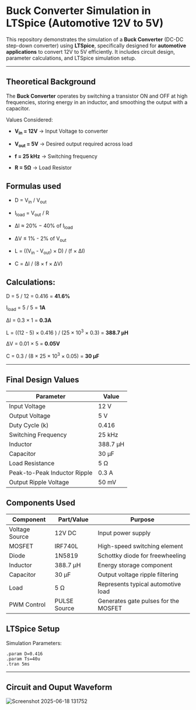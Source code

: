 # Buck Converter Simulation in LTSpice (Automotive 12V to 5V)

This repository demonstrates the simulation of a **Buck Converter** (DC-DC step-down converter) using **LTSpice**, specifically designed for **automotive applications** to convert 12V to 5V efficiently. It includes circuit design, parameter calculations, and LTSpice simulation setup.

---

## Theoretical Background

The **Buck Converter** operates by switching a transistor ON and OFF at high frequencies, storing energy in an inductor, and smoothing the output with a capacitor.

Values Considered:

- **V<sub>in</sub> = 12V**  -> Input Voltage to converter

- **V<sub>out</sub> = 5V**  -> Desired output required across load

- **f = 25 kHz** -> Switching frequency

- **R = 5Ω** -> Load Resistor

## Formulas used

- D = V<sub>in</sub> / V<sub>out</sub>

- I<sub>load</sub> = V<sub>out</sub> / R

- ΔI ≈ 20% − 40% of I<sub>load</sub>

- ΔV ≤ 1% - 2% of V<sub>out</sub>

- L = ((V<sub>in</sub> - V<sub>out</sub>) × D) / (f × ΔI)

- C = ΔI / (8 × f × ΔV)

## Calculations: 

D = 5 / 12 = 0.416 = **41.6%**

I<sub>load</sub> = 5 / 5 = **1A**

ΔI = 0.3 × 1 = **0.3A**

L = ((12 - 5) × 0.416 ) / (25 × 10<sup>3</sup> × 0.3) = **388.7 μH** 

ΔV = 0.01 × 5 = **0.05V**

C = 0.3 / (8 × 25 × 10<sup>3</sup> × 0.05) = **30 μF**


---

## Final Design Values

| Parameter         | Value          |
|------------------|----------------|
| Input Voltage     | 12 V           |
| Output Voltage    | 5 V            |
| Duty Cycle (k)    | 0.416          |
| Switching Frequency | 25 kHz       |
| Inductor          | 388.7 µH       |
| Capacitor  | 30 µF         |
| Load Resistance   | 5 Ω            |
| Peak-to-Peak Inductor Ripple | 0.3 A |
| Output Ripple Voltage | 50 mV     |


## Components Used

| Component         | Part/Value     | Purpose                                 |
|------------------|----------------|-----------------------------------------|
| Voltage Source    | 12V DC         | Input power supply                      |
| MOSFET            | IRF740L        | High-speed switching element            |
| Diode             | 1N5819         | Schottky diode for freewheeling         |
| Inductor          | 388.7 µH         | Energy storage component                |
| Capacitor         | 30 µF          | Output voltage ripple filtering         |
| Load              | 5 Ω            | Represents typical automotive load      |
| PWM Control       | PULSE Source   | Generates gate pulses for the MOSFET    |


## LTSpice Setup

Simulation Parameters:

```spice
.param D=0.416
.param Ts=40u
.tran 5ms
```
---

## Circuit and Ouput Waveform

![Screenshot 2025-06-18 131752](https://github.com/user-attachments/assets/c12a2e34-401b-4cd4-8930-fc8dcbe5c758)
